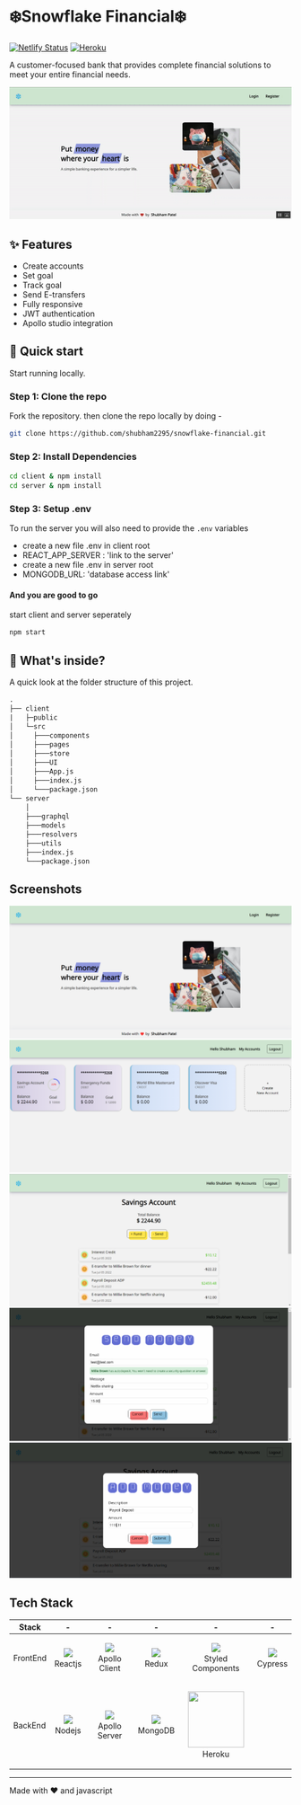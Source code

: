 # ❄️Snowflake Financial❄️

[![Netlify Status](https://api.netlify.com/api/v1/badges/4cdbeec1-d7ee-420e-969d-94fca22492c4/deploy-status?branch=main)](https://app.netlify.com/sites/snowflake-financial/deploys) [![Heroku](https://heroku-badge.herokuapp.com/?app=shubham-tinyapp)]()

A customer-focused bank that provides complete financial solutions to meet your entire financial needs.

![snow](https://github.com/shubham2295/snowflake-financial/blob/main/docs/snow.gif)

## ✨ Features

- Create accounts
- Set goal
- Track goal
- Send E-transfers
- Fully responsive
- JWT authentication
- Apollo studio integration

## :rocket: Quick start

Start running locally.

### Step 1: Clone the repo

Fork the repository. then clone the repo locally by doing -

```sh
git clone https://github.com/shubham2295/snowflake-financial.git
```

### Step 2: Install Dependencies

```sh
cd client & npm install
cd server & npm install
```

### Step 3: Setup .env

To run the server you will also need to provide the `.env` variables

- create a new file .env in client root
- REACT_APP_SERVER : 'link to the server'
- create a new file .env in server root
- MONGODB_URL: 'database access link'

#### And you are good to go

start client and server seperately

```sh
npm start
```

## :open_file_folder: What's inside?

A quick look at the folder structure of this project.

    .
    ├── client
    |   ├─public
    │   └─src
    │     ├───components
    │     ├───pages
    │     ├───store
    │     ├───UI
    │     ├───App.js
    │     ├───index.js
    │     └───package.json
    └── server
        │
        ├───graphql
        ├───models
        ├───resolvers
        ├───utils
        ├───index.js
        └───package.json

## Screenshots

![Homepage](https://github.com/shubham2295/snowflake-financial/blob/main/docs/home.png)
![accounts](https://github.com/shubham2295/snowflake-financial/blob/main/docs/accounts.png)
![accountdetail](https://github.com/shubham2295/snowflake-financial/blob/main/docs/details.png)
![etransfer](https://github.com/shubham2295/snowflake-financial/blob/main/docs/etransfer.png)
![deposit](https://github.com/shubham2295/snowflake-financial/blob/main/docs/deposit.png)

## Tech Stack

| Stack    | -                                                                                                               | -                                                                                                                      | -                                                                                                                 | -                                                                                                                                       | -                                                                     |
| -------- | --------------------------------------------------------------------------------------------------------------- | ---------------------------------------------------------------------------------------------------------------------- | ----------------------------------------------------------------------------------------------------------------- | --------------------------------------------------------------------------------------------------------------------------------------- | --------------------------------------------------------------------- |
| FrontEnd | <p align="center"><img src="https://shubhampatel.netlify.app/assets/placeholders/react.svg" > <br />Reactjs</p> | <p align="center"><img src="https://shubhampatel.netlify.app/assets/placeholders/apollo.svg" > <br />Apollo Client</p> | <p align="center"><img src="./assets/redux_logo.png" > <br />Redux</p>                                            | <p align="center"><img src="./assets/styledcompo_logo.png" > <br />Styled Components</p>                                                | <p align="center"><img src="./assets/cy_logo.png" > <br />Cypress</p> |
| BackEnd  | <p align="center"><img src="https://shubhampatel.netlify.app/assets/placeholders/nodejs.svg" > <br />Nodejs</p> | <p align="center"><img src="https://shubhampatel.netlify.app/assets/placeholders/apollo.svg"> <br />Apollo Server</p>  | <p align="center"><img src="https://shubhampatel.netlify.app/assets/placeholders/mongodb.svg" > <br />MongoDB</p> | <p align="center"><img src="https://shubhampatel.netlify.app/assets/placeholders/heroku.svg" width="100" height="100"> <br />Heroku</p> |

---

Made with :heart: and javascript
